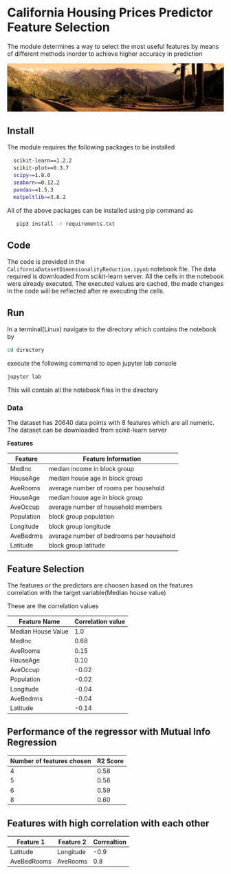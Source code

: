 
# California Housing Prices Predictor Feature Selection

The module determines a way to select the most useful features by means of different methods inorder to achieve higher accuracy in prediction


![Logo](https://github.com/Srisurya612/CaliforniaHousePricingPredictor/blob/main/img/dataset-cover.jpg)


## Install

The module requires the following packages to be installed

```bash
  scikit-learn==1.2.2
  scikit-plot==0.3.7
  scipy==1.8.0
  seaborn==0.12.2
  pandas==1.5.3
  matpoltlib==3.8.2
```
All of the above packages can be installed using pip command as

```bash
   pip3 install -r requirements.txt
```

    
## Code

The code is provided in the ```CaliforniaDatasetDimensionalityReduction.ipynb``` notebook file. The data required is downloaded from scikit-learn server. All the cells in the notebook were already executed. The executed values are cached, the made changes in the code will be reflected after re executing the cells.

## Run

In a terminal(Linux) navigate to the directory which contains the notebook by

``` bash
cd directory
```

execute the following command to open jupyter lab console

```bash
jupyter lab
 ```
This will contain all the notebook files in the directory

### Data

The dataset has 20640 data points with 8 features which are all numeric. The dataset can be downloaded from scikit-learn server

**Features**

| Feature| Feature Information|
|---|----------|
| MedInc  | median income in block group |
| HouseAge | median house age in block group|
| AveRooms | average number of rooms per household |
| HouseAge | median house age in block group |
| AveOccup | average number of household members |
| Population | block group population |
| Longitude | block group longitude |
| AveBedrms | average number of bedrooms per household |
| Latitude | block group latitude|


## Feature Selection
The features or the predictors are choosen based on the features correlation with the target variable(Median house value)

These are the correlation values

| Feature Name | Correlation value|
|----------|----------|
| Median House Value | 1.0 |
| MedInc | 0.68 |
| AveRooms | 0.15 |
| HouseAge | 0.10 |
| AveOccup | -0.02 |
| Population | -0.02 |
| Longitude | -0.04 |
| AveBedrms | -0.04 |
| Latitude | -0.14 |


## Performance of the regressor with Mutual Info Regression

| Number of features chosen | R2 Score|
|----------|----------|
| 4 | 0.58 |
| 5 | 0.56 |
| 6 | 0.59 |
| 8 | 0.60 |

## Features with high correlation with each other


| Feature 1 | Feature 2| Correaltion|
|----------|-----------|------------|
| Latitude | Longitude | -0.9
| AveBedRooms | AveRooms| 0.8       |




